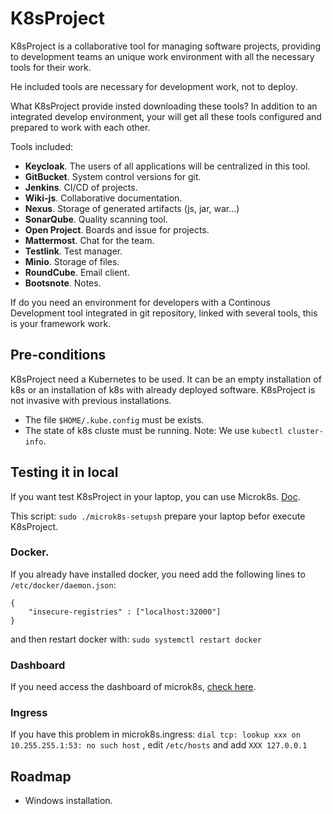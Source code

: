 # K8sProject

K8sProject is a collaborative tool for managing software projects, providing to development teams an unique work environment with all the necessary tools for their work.

He included tools are necessary for development work, not to deploy.

What K8sProject provide insted downloading these tools? In addition to an integrated develop environment, your will get all these tools configured and prepared to work with each other.

Tools included:
- **Keycloak**. The users of all applications will be centralized in this tool.
- **GitBucket**. System control versions for git.
- **Jenkins**. CI/CD of projects. 
- **Wiki-js**. Collaborative documentation.
- **Nexus**. Storage of generated artifacts (js, jar, war...)
- **SonarQube**. Quality scanning tool.
- **Open Project**. Boards and issue for projects.
- **Mattermost**. Chat for the team.
- **Testlink**. Test manager.
- **Minio**. Storage of files.
- **RoundCube**. Email client.
- **Bootsnote**. Notes.

If do you need an environment for developers with a Continous Development tool integrated in git repository, linked with several tools, this is your framework work.


## Pre-conditions

K8sProject need a Kubernetes to be used. It can be an empty installation of k8s or an installation of k8s with already deployed software. K8sProject is not invasive with previous installations.

- The file `$HOME/.kube.config` must be exists.
- The state of k8s cluste must be running. Note: We use `kubectl cluster-info`.

## Testing it in local

If you want test K8sProject in your laptop, you can use Microk8s. [Doc](https://microk8s.io/docs/). 

This script: `sudo ./microk8s-setupsh` prepare your laptop befor execute K8sProject.

### Docker.
If you already have installed docker, you need add the following lines to `/etc/docker/daemon.json`: 
```
{
    "insecure-registries" : ["localhost:32000"] 
}
```
and then restart docker with: `sudo systemctl restart docker`

### Dashboard
If you need access the dashboard of microk8s, [check here](https://microk8s.io/docs/addon-dashboard).

### Ingress
If you have this problem in microk8s.ingress: `dial tcp: lookup xxx on 10.255.255.1:53: no such host` , edit `/etc/hosts` and add `XXX 127.0.0.1`


## Roadmap
- Windows installation.